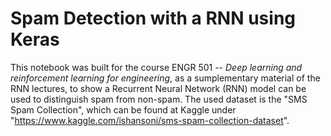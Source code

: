 # Spam Detection with a RNN using Keras
This notebook was built for the course ENGR 501 -- *Deep learning and reinforcement learning for engineering*, as a sumplementary material of the RNN lectures, to show a Recurrent Neural Network (RNN) model can be used to distinguish spam from non-spam. The used dataset is the "SMS Spam Collection", which can be found at Kaggle under "https://www.kaggle.com/ishansoni/sms-spam-collection-dataset".